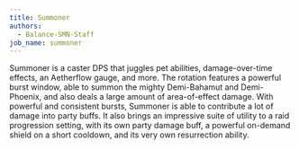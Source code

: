 ```yaml
---
title: Summoner
authors:
  - Balance-SMN-Staff
job_name: summoner
---
```

Summoner is a caster DPS that juggles pet abilities, damage-over-time effects, an Aetherflow gauge, and more. The rotation features a powerful burst window, able to summon the mighty Demi-Bahamut and Demi-Phoenix, and also deals a large amount of area-of-effect damage. With powerful and consistent bursts, Summoner is able to contribute a lot of damage into party buffs. It also brings an impressive suite of utility to a raid progression setting, with its own party damage buff, a powerful on-demand shield on a short cooldown, and its very own resurrection ability.